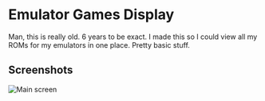 Emulator Games Display
======================

Man, this is really old. 6 years to be exact. I made this so I could view all my ROMs for my emulators in one place. Pretty basic stuff.



## Screenshots

![Main screen](http://jshephard.net/portfolio/egb.png)